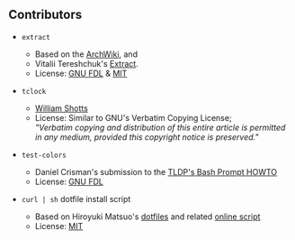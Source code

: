 ## Contributors

- `extract` 
	- Based on the [ArchWiki](https://wiki.archlinux.org/index.php/Bash/Functions#Extract), and 
	- Vitalii Tereshchuk's [Extract](https://github.com/xvoland/Extract).  
    - License: [GNU FDL](https://www.gnu.org/copyleft/fdl.html) & [MIT](https://opensource.org/licenses/MIT)
    
- `tclock`
    - [William Shotts](http://linuxcommand.org/lc3_adv_tput.php)
    - License: Similar to GNU's Verbatim Copying License;  
      *"Verbatim copying and distribution of this entire article is permitted in any medium, provided this copyright notice is preserved."*

- `test-colors` 
	- Daniel Crisman's submission to the [TLDP's Bash Prompt HOWTO](http://tldp.org/HOWTO/Bash-Prompt-HOWTO/x329.html)
	- License: [GNU FDL](https://www.gnu.org/copyleft/fdl.html)

- `curl | sh` dotfile install script
	- Based on Hiroyuki Matsuo's [dotfiles](https://github.com/h-matsuo/dotfiles) and related [online script](http://dot.soncho.net)
	- License: [MIT](https://opensource.org/licenses/MIT)
